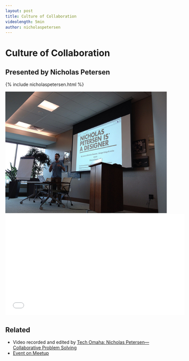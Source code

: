```yaml
---
layout: post
title: Culture of Collaboration
videolength: 5min
author: nicholaspetersen
---
```


# Culture of Collaboration

## Presented by Nicholas Petersen

{% include nicholaspetersen.html %}

<img src="/img/talks/lessis.jpg" alt="Nicholas Petersen speaking at NebraskaJS July 2013">

<div class="fluid-width-video-wrapper"><iframe width="560" height="315" src="//www.youtube.com/embed/FCbK-Chz5J4" frameborder="0" allowfullscreen></iframe></div>

## Related

* Video recorded and edited by [Tech Omaha: Nicholas Petersen—Collaborative Problem Solving](http://techomaha.com/2013/07/nicholas-petersen-problem-solving/)
* [Event on Meetup](http://www.meetup.com/nebraskajs/events/113451292/)
